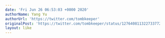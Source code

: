 ```yaml
---
date: 'Fri Jun 26 06:53:03 +0000 2020'
authorName: Yang Yu
authorUrl: 'https://twitter.com/tombkeeper'
originalPost: 'https://twitter.com/tombkeeper/status/1276408113227337728'
layout: like
---
```

